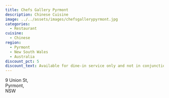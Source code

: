 ```yaml
---
title: Chefs Gallery Pyrmont
description: Chinese Cuisine
image: ../../assets/images/chefsgallerypyrmont.jpg
categories:
  - Restaurant
cuisine:
  - Chinese
region:
  - Pyrmont
  - New South Wales
  - Australia
discount_pct: 5
discount_text: Available for dine-in service only and not in conjunction with any other offer.
---
```


9 Union St,\
Pyrmont, \
NSW
